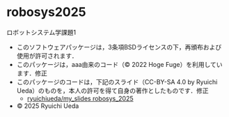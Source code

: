 # robosys2025
ロボットシステム学課題1
- このソフトウェアパッケージは，3条項BSDライセンスの下，再頒布および使用が許可されます．
- このパッケージは，aaa由来のコード（© 2022 Hoge Fuge）を利用しています．修正
- このパッケージのコードは，下記のスライド（CC-BY-SA 4.0 by Ryuichi Ueda）のものを，本人の許可を得て自身の著作としたものです．修正
    - [ryuichiueda/my_slides robosys_2025](https://github.com/ryuichiueda/my_slides/tree/master/robosys_2022)
- © 2025 Ryuichi Ueda
